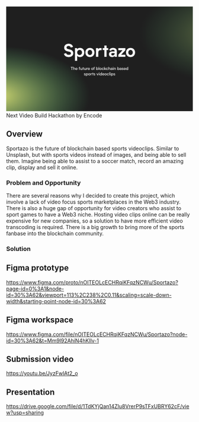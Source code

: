 ![Cover Image](Wallpaper.png)
Next Video Build Hackathon by Encode

## Overview
Sportazo is the future of blockchain based sports videoclips. Similar to Unsplash, but with sports videos instead of images, and being able to sell them. Imagine being able to assist to a soccer match, record an amazing clip, display and sell it online.

### Problem and Opportunity

There are several reasons why I decided to create this project, which involve a lack of video focus sports marketplaces in the Web3 industry. There is also a huge gap of opportunity for video creators who assist to sport games to have a Web3 niche. Hosting video clips online can be really expensive for new companies, so a solution to have more efficient video transcoding is required. There is a big growth to bring more of the sports fanbase into the blockchain community.

### Solution



## Figma prototype
https://www.figma.com/proto/nOITEOLcECHRqiKFqzNCWu/Sportazo?page-id=0%3A1&node-id=30%3A62&viewport=113%2C238%2C0.11&scaling=scale-down-width&starting-point-node-id=30%3A62

## Figma workspace
https://www.figma.com/file/nOITEOLcECHRqiKFqzNCWu/Sportazo?node-id=30%3A62&t=Mm9l92AhiN4hKIlv-1

## Submission video
https://youtu.be/JyzFwlAt2_o

## Presentation
https://drive.google.com/file/d/1TdKYjQan14Zlu8VrerP9sTFxUBRY62cF/view?usp=sharing



